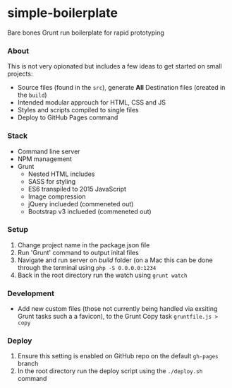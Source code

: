 # simple-boilerplate
Bare bones Grunt run boilerplate for rapid prototyping

### About
This is not very opionated but includes a few ideas to get started on small projects:

- Source files (found in the `src`), generate **All** Destination files (created in the `build`)
- Intended modular approuch for HTML, CSS and JS
- Styles and scripts compiled to single files
- Deploy to GitHub Pages command

### Stack
- Command line server
- NPM management
- Grunt
  - Nested HTML includes
  - SASS for styling
  - ES6 transpiled to 2015 JavaScript
  - Image compression
  - jQuery inclueded (commeneted out)
  - Bootstrap v3 inclueded (commeneted out)

### Setup
1. Change project name in the package.json file
2. Run 'Grunt' command to output inital files
3. Navigate and run server on *build* folder (on a Mac this can be done through the terminal using `php -S 0.0.0.0:1234`
4. Back in the root directory run the watch using `grunt watch` 

### Development
- Add new custom files (those not currently being handled via exsiting Grunt tasks such a a favicon), to the Grunt Copy task `gruntfile.js > copy`

### Deploy
1. Ensure this setting is enabled on GitHub repo on the default `gh-pages` branch
2. In the root directory run the deploy script using the `./deploy.sh` command
